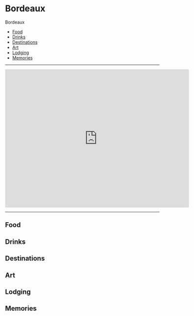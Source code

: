 # Bordeaux

Bordeaux 

- [Food](#food)
- [Drinks](#drinks)
- [Destinations](#destinations)
- [Art](#art)
- [Lodging](#lodging)
- [Memories](#memories)

-----

<iframe src="https://www.google.com/maps/d/viewer?hl=en&mid=1pHEDdMuwUAi_jPZo-5gN9Sb1EfDJsY0m&ll=44.84291260086751%2C-0.5736914500000694&z=16" width="600" height="450" frameborder="0" style="border:0" allowfullscreen></iframe>

-----

## Food


## Drinks

## Destinations

## Art

## Lodging

## Memories
